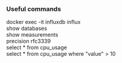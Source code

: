 ### Useful commands
docker exec -it influxdb influx  
show databases  
show measurements  
precision rfc3339  
select * from cpu_usage  
select * from cpu_usage where "value" > 10  
